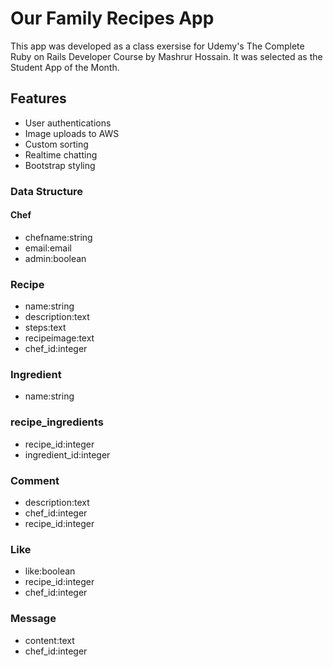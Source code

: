 # Our Family Recipes App

This app was developed as a class exersise for Udemy's The Complete Ruby on Rails Developer Course by Mashrur Hossain.  It was selected as the Student App of the Month.

## Features

- User authentications
- Image uploads to AWS
- Custom sorting
- Realtime chatting
- Bootstrap styling

### Data Structure

#### Chef
- chefname:string
- email:email
- admin:boolean

### Recipe
- name:string
- description:text
- steps:text
- recipeimage:text
- chef_id:integer

### Ingredient
- name:string

### recipe_ingredients
- recipe_id:integer
- ingredient_id:integer

### Comment
- description:text
- chef_id:integer
- recipe_id:integer

### Like
- like:boolean
- recipe_id:integer
- chef_id:integer

### Message
- content:text
- chef_id:integer